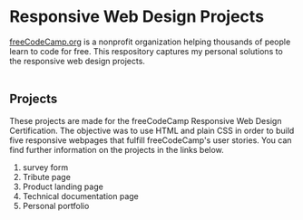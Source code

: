 # Responsive Web Design Projects
[freeCodeCamp.org](https://www.freecodecamp.org/) is a nonprofit organization helping thousands of people learn to code for free. This respository captures my personal solutions to the responsive web design projects.</br></br>

## Projects
These projects are made for the freeCodeCamp Responsive Web Design Certification. The objective was to use HTML and plain CSS in order to build five responsive webpages that fulfill freeCodeCamp's user stories. You can find further information on the projects in the links below.

1. survey form 
2. Tribute page 
3. Product landing page
4. Technical documentation page 
5. Personal portfolio

</br>
